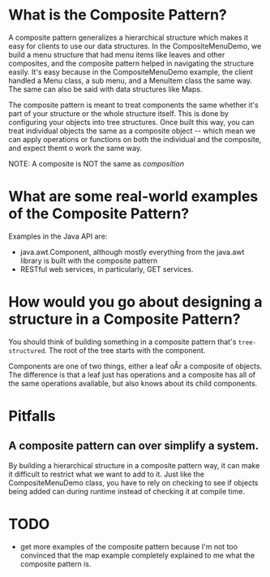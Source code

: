 # What is the Composite Pattern?

A composite pattern generalizes a hierarchical structure which makes it easy for clients to use our data structures. In the CompositeMenuDemo, we build a menu structure that had menu items like leaves and other composites, and the composite pattern helped in navigating the structure easily. It's easy because in the CompositeMenuDemo example, the client handled a Menu class, a sub menu, and a MenuItem class the same way. The same can also be said with data structures like Maps. 

The composite pattern is meant to treat components the same whether it's part of your structure or the whole structure itself. This is done by configuring 
your objects into tree structures. Once built this way, you can treat individual objects the same as a composite object -- which mean we can apply operations or 
functions on both the individual and the composite, and expect themt o work the same way. 

NOTE: A composite is NOT the same as *composition*
# What are some real-world examples of the Composite Pattern?

Examples in the Java API are:

* java.awt.Component, although mostly everything from the java.awt library is built with the composite pattern
* RESTful web services, in particularly, GET services.

# How would you go about designing a structure in a Composite Pattern?

You should think of building something in a composite pattern that's `tree-structured`. The root of the tree starts with the component.

Components are one of two things, either a leaf oÅr a composite of objects. The difference is that a leaf just has operations and a composite has all of the same operations available, but also knows about its child components. 

# Pitfalls

## A composite pattern can over simplify a system. 
By building a hierarchical structure in a composite pattern way, it can make it difficult to restrict what we want to add to it. Just like the CompositeMenuDemo class, you have to rely on checking to see if objects being added can during runtime instead of checking it at compile time. 

# TODO 

* get more examples of the composite pattern because I'm not too convinced that the map example completely explained to me what the composite pattern is. 

